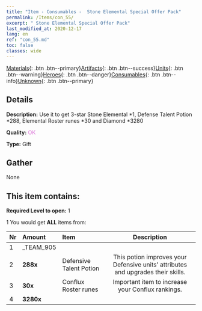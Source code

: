 ```yaml
---
title: "Item - Consumables -  Stone Elemental Special Offer Pack"
permalink: /Items/con_55/
excerpt: " Stone Elemental Special Offer Pack"
last_modified_at: 2020-12-17
lang: en
ref: "con_55.md"
toc: false
classes: wide
---
```

 [Materials](/Items/){: .btn .btn--primary}[Artifacts](/Items/Artifacts/){: .btn .btn--success}[Units](/Items/Units/){: .btn .btn--warning}[Heroes](/Items/Heroes/){: .btn .btn--danger}[Consumables](/Items/Consumables/){: .btn .btn--info}[Unknown](/Items/Unknown/){: .btn .btn--primary}

## Details
 **Description:** Use it to get 3-star Stone Elemental *1, Defense Talent Potion *288, Elemental Roster runes *30 and Diamond *3280

 **Quality:** <span style="color: #DA70D6">OK</span>

 **Type:** Gift

## Gather

  None

## This item contains:

 **Required Level to open:** 1

 1 You would get **ALL** items  from:

  | Nr | Amount |     Item    | Description |
  |:---|:-------|:------------|:-----------:|
  | 1 | _TEAM_905 | 
  | 2 |  **288x** | Defensive Talent Potion | This potion improves your Defensive units' attributes and upgrades their skills.  | 
  | 3 |  **30x** | Conflux Roster runes | Important item to increase your Conflux rankings.  | 
  | 4 |  **3280x** | <i class="fas fa-gem"/> |  | 
